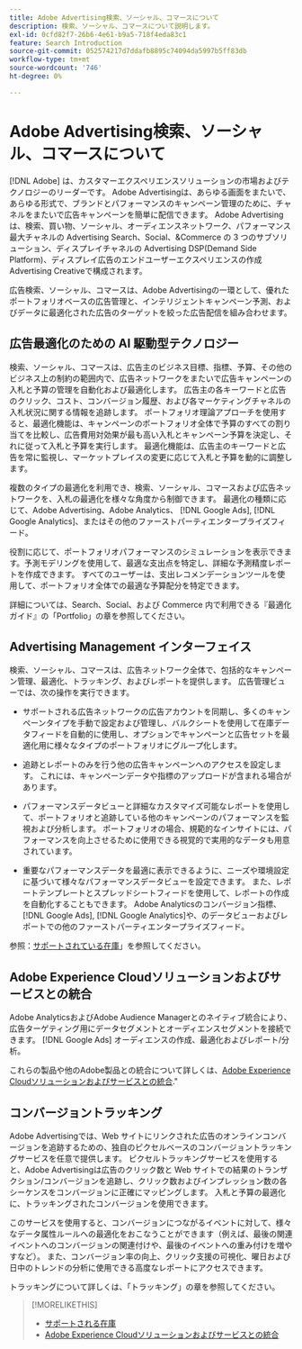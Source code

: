 ```yaml
---
title: Adobe Advertising検索、ソーシャル、コマースについて
description: 検索、ソーシャル、コマースについて説明します。
exl-id: 0cfd82f7-26b6-4e61-b9a5-718f4eda83c1
feature: Search Introduction
source-git-commit: 052574217d7ddafb8895c74094da5997b5ff83db
workflow-type: tm+mt
source-wordcount: '746'
ht-degree: 0%

---
```


# Adobe Advertising検索、ソーシャル、コマースについて

[!DNL Adobe] は、カスタマーエクスペリエンスソリューションの市場およびテクノロジーのリーダーです。 Adobe Advertisingは、あらゆる画面をまたいで、あらゆる形式で、ブランドとパフォーマンスのキャンペーン管理のために、チャネルをまたいで広告キャンペーンを簡単に配信できます。 Adobe Advertisingは、検索、買い物、ソーシャル、オーディエンスネットワーク、パフォーマンス最大チャネルの Advertising Search、Social、&amp;Commerce の 3 つのサブソリューション、ディスプレイチャネルの Advertising DSP(Demand Side Platform)、ディスプレイ広告のエンドユーザーエクスペリエンスの作成Advertising Creativeで構成されます。

広告検索、ソーシャル、コマースは、Adobe Advertisingの一環として、優れたポートフォリオベースの広告管理と、インテリジェントキャンペーン予測、およびデータに最適化された広告のターゲットを絞った広告配信を組み合わせます。

## 広告最適化のための AI 駆動型テクノロジー

検索、ソーシャル、コマースは、広告主のビジネス目標、指標、予算、その他のビジネス上の制約の範囲内で、広告ネットワークをまたいで広告キャンペーンの入札と予算の管理を自動化および最適化します。 広告主の各キーワードと広告のクリック、コスト、コンバージョン履歴、および各マーケティングチャネルの入札状況に関する情報を追跡します。 ポートフォリオ理論アプローチを使用すると、最適化機能は、キャンペーンのポートフォリオ全体で予算のすべての割り当てを比較し、広告費用対効果が最も高い入札とキャンペーン予算を決定し、それに従って入札と予算を実行します。 最適化機能は、広告主のキーワードと広告を常に監視し、マーケットプレイスの変更に応じて入札と予算を動的に調整します。

複数のタイプの最適化を利用でき、検索、ソーシャル、コマースおよび広告ネットワークを、入札の最適化を様々な角度から制御できます。 最適化の種類に応じて、Adobe Advertising、Adobe Analytics、 [!DNL Google Ads], [!DNL Google Analytics]、またはその他のファーストパーティエンタープライズフィード。

役割に応じて、ポートフォリオパフォーマンスのシミュレーションを表示できます。予測モデリングを使用して、最適な支出点を特定し、詳細な予測精度レポートを作成できます。 すべてのユーザーは、支出レコメンデーションツールを使用して、ポートフォリオ全体での最適な予算配分を特定できます。

詳細については、Search、Social、および Commerce 内で利用できる『最適化ガイド』の「Portfolio」の章を参照してください。

## Advertising Management インターフェイス

検索、ソーシャル、コマースは、広告ネットワーク全体で、包括的なキャンペーン管理、最適化、トラッキング、およびレポートを提供します。 広告管理ビューでは、次の操作を実行できます。

* サポートされる広告ネットワークの広告アカウントを同期し、多くのキャンペーンタイプを手動で設定および管理し、バルクシートを使用して在庫データフィードを自動的に使用し、オプションでキャンペーンと広告セットを最適化用に様々なタイプのポートフォリオにグループ化します。

* 追跡とレポートのみを行う他の広告キャンペーンへのアクセスを設定します。 これには、キャンペーンデータや指標のアップロードが含まれる場合があります。

* パフォーマンスデータビューと詳細なカスタマイズ可能なレポートを使用して、ポートフォリオと追跡している他のキャンペーンのパフォーマンスを監視および分析します。 ポートフォリオの場合、規範的なインサイトには、パフォーマンスを向上させるために使用できる視覚的で実用的なデータも用意されています。

* 重要なパフォーマンスデータを最適に表示できるように、ニーズや環境設定に基づいて様々なパフォーマンスデータビューを設定できます。 また、レポートテンプレートとスプレッドシートフィードを使用して、レポートの作成を自動化することもできます。 Adobe Analyticsのコンバージョン指標、 [!DNL Google Ads], [!DNL Google Analytics]や、のデータビューおよびレポートでの他のファーストパーティエンタープライズフィード。

参照：[サポートされている在庫](/help/search-social-commerce/introduction/supported-inventory.md)」を参照してください。

## Adobe Experience Cloudソリューションおよびサービスとの統合

Adobe AnalyticsおよびAdobe Audience Managerとのネイティブ統合により、広告ターゲティング用にデータセグメントとオーディエンスセグメントを接続できます。 [!DNL Google Ads] オーディエンスの作成、最適化およびレポート/分析。

これらの製品や他のAdobe製品との統合について詳しくは、[Adobe Experience Cloudソリューションおよびサービスとの統合](/help/search-social-commerce/introduction/integrations.md).&quot;

## コンバージョントラッキング

Adobe Advertisingでは、Web サイトにリンクされた広告のオンラインコンバージョンを追跡するための、独自のピクセルベースのコンバージョントラッキングサービスを任意で提供します。 ピクセルトラッキングサービスを使用すると、Adobe Advertisingは広告のクリック数と Web サイトでの結果のトランザクション/コンバージョンを追跡し、クリック数およびインプレッション数の各シーケンスをコンバージョンに正確にマッピングします。 入札と予算の最適化に、トラッキングされたコンバージョンを使用できます。

このサービスを使用すると、コンバージョンにつながるイベントに対して、様々なデータ属性ルールへの最適化をおこなうことができます（例えば、最後の関連イベントへのコンバージョンの関連付けや、最後のイベントへの重み付けを増やすなど）。 また、コンバージョン率の向上、クリック支援の可視化、曜日および日中のトレンドの分析に使用できる高度なレポートにアクセスできます。

トラッキングについて詳しくは、「トラッキング」の章を参照してください。

>[!MORELIKETHIS]
>
>* [サポートされる在庫](supported-inventory.md)
>* [Adobe Experience Cloudソリューションおよびサービスとの統合](integrations.md)
